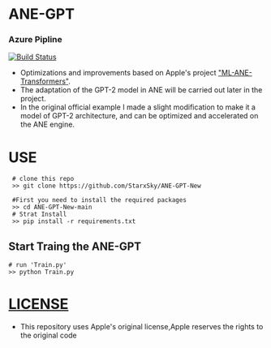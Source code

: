 # ANE-GPT
### Azure Pipline
[![Build Status](https://dev.azure.com/starxsky/ANE-GPT/_apis/build/status/ANE-GPT?branchName=main)](https://dev.azure.com/starxsky/ANE-GPT/_build/latest?definitionId=7&branchName=main)

- Optimizations and improvements based on Apple's project ["ML-ANE-Transformers"](https://github.com/Apple/ml-ane-transformers).
- The adaptation of the GPT-2 model in ANE will be carried out later in the project.
- In the original official example I made a slight modification to make it a model of GPT-2 architecture,
and can be optimized and accelerated on the ANE engine.

# USE
     # clone this repo
     >> git clone https://github.com/StarxSky/ANE-GPT-New
     
     #First you need to install the required packages
     >> cd ANE-GPT-New-main
     # Strat Install 
     >> pip install -r requirements.txt
     
## Start Traing the ANE-GPT
    
    # run 'Train.py'
    >> python Train.py
# [LICENSE](https://github.com/StarxSky/ANE-GPT-New/blob/main/LICENSE.md)
- This repository uses Apple's original license,Apple reserves the rights to the original code
